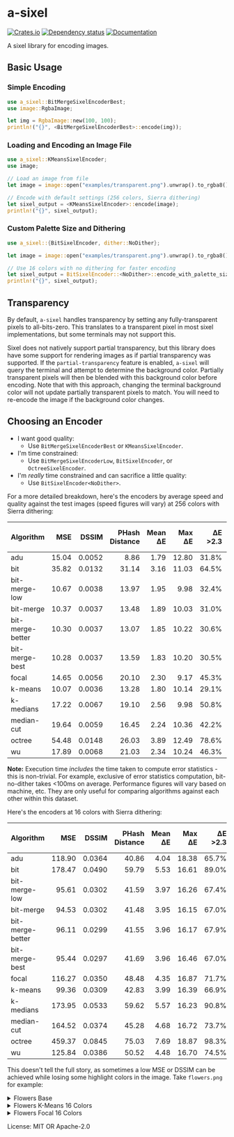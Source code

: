 # a-sixel

[![Crates.io](https://img.shields.io/crates/v/a-sixel.svg?style=for-the-badge)](https://crates.io/crates/a-sixel)
[![Dependency status](https://deps.rs/repo/github/Jesterhearts/a-sixel/status.svg?style=for-the-badge)](https://deps.rs/repo/github/Jesterhearts/a-sixel)
[![Documentation](https://img.shields.io/docsrs/a-sixel/latest?style=for-the-badge)](https://docs.rs/a-sixel)

A sixel library for encoding images.

## Basic Usage

### Simple Encoding

```rust
use a_sixel::BitMergeSixelEncoderBest;
use image::RgbaImage;

let img = RgbaImage::new(100, 100);
println!("{}", <BitMergeSixelEncoderBest>::encode(img));
```

### Loading and Encoding an Image File

```rust
use a_sixel::KMeansSixelEncoder;
use image;

// Load an image from file
let image = image::open("examples/transparent.png").unwrap().to_rgba8();

// Encode with default settings (256 colors, Sierra dithering)
let sixel_output = <KMeansSixelEncoder>::encode(image);
println!("{}", sixel_output);
```

### Custom Palette Size and Dithering

```rust
use a_sixel::{BitSixelEncoder, dither::NoDither};

let image = image::open("examples/transparent.png").unwrap().to_rgba8();

// Use 16 colors with no dithering for faster encoding
let sixel_output = BitSixelEncoder::<NoDither>::encode_with_palette_size(image, 16);
println!("{}", sixel_output);
```

## Transparency
By default, `a-sixel` handles transparency by setting any fully-transparent pixels to all-bits-zero.
This translates to a transparent pixel in most sixel implementations, but some terminals may not
support this.

Sixel does not natively support partial transparency, but this library does have some support for
rendering images as if partial transparency was supported. If the `partial-transparency` feature is
enabled, `a-sixel` will query the terminal and attempt to determine the background color. Partially
transparent pixels will then be blended with this background color before encoding. Note that with
this approach, changing the terminal background color will not update partially transparent pixels
to match. You will need to re-encode the image if the background color changes.


## Choosing an Encoder
- I want good quality:
  - Use `BitMergeSixelEncoderBest` or `KMeansSixelEncoder`.
- I'm time constrained:
  - Use `BitMergeSixelEncoderLow`, `BitSixelEncoder`, or `OctreeSixelEncoder`.
- I'm _really_ time constrained and can sacrifice a little quality:
  - Use `BitSixelEncoder<NoDither>`.

For a more detailed breakdown, here's the encoders by average speed and quality against the test
images (speed figures will vary) at 256 colors with Sierra dithering:

| Algorithm        |   MSE |  DSSIM | PHash Distance | Mean ΔE | Max ΔE | ΔE >2.3 | ΔE >5.0 | Execution Time (ms) |
| :--------------- | ----: | -----: | -------------: | ------: | -----: | ------: | ------: | ------------------: |
| adu              | 15.04 | 0.0052 |           8.86 |    1.79 |  12.80 |   31.8% |    4.4% |                1448 |
| bit              | 35.82 | 0.0132 |          31.14 |    3.16 |  11.03 |   64.5% |   15.1% |                 468 |
| bit-merge-low    | 10.67 | 0.0038 |          13.97 |    1.95 |   9.98 |   32.4% |    2.2% |                 855 |
| bit-merge        | 10.37 | 0.0037 |          13.48 |    1.89 |  10.03 |   31.0% |    2.2% |                1034 |
| bit-merge-better | 10.30 | 0.0037 |          13.07 |    1.85 |  10.22 |   30.6% |    2.2% |                1301 |
| bit-merge-best   | 10.28 | 0.0037 |          13.59 |    1.83 |  10.20 |   30.5% |    2.2% |                1532 |
| focal            | 14.65 | 0.0056 |          20.10 |    2.30 |   9.17 |   45.3% |    3.3% |                2538 |
| k-means          | 10.07 | 0.0036 |          13.28 |    1.80 |  10.14 |   29.1% |    2.2% |                3175 |
| k-medians        | 17.22 | 0.0067 |          19.10 |    2.56 |   9.98 |   50.8% |    4.7% |                9088 |
| median-cut       | 19.64 | 0.0059 |          16.45 |    2.24 |  10.36 |   42.2% |    5.9% |                 740 |
| octree           | 54.48 | 0.0148 |          26.03 |    3.89 |  12.49 |   78.6% |   25.4% |                 754 |
| wu               | 17.89 | 0.0068 |          21.03 |    2.34 |  10.24 |   46.3% |    5.1% |                1984 |

**Note:** Execution time _includes_ the time taken to compute error statistics - this is
non-trivial. For example, exclusive of error statistics computation, bit-no-dither takes <100ms on
average. Performance figures will vary based on machine, etc. They are only useful for comparing
algorithms against each other within this dataset.

Here's the encoders at 16 colors with Sierra dithering:

| Algorithm        |    MSE |  DSSIM | PHash Distance | Mean ΔE | Max ΔE | ΔE >2.3 | ΔE >5.0 | Execution Time (ms) |
| :--------------- | -----: | -----: | -------------: | ------: | -----: | ------: | ------: | ------------------: |
| adu              | 118.90 | 0.0364 |          40.86 |    4.04 |  18.38 |   65.7% |   33.8% |                 357 |
| bit              | 178.47 | 0.0490 |          59.79 |    5.53 |  16.61 |   89.0% |   51.4% |                 325 |
| bit-merge-low    |  95.61 | 0.0302 |          41.59 |    3.97 |  16.26 |   67.4% |   31.4% |                 631 |
| bit-merge        |  94.53 | 0.0302 |          41.48 |    3.95 |  16.15 |   67.0% |   31.3% |                 800 |
| bit-merge-better |  96.11 | 0.0299 |          41.55 |    3.96 |  16.17 |   67.9% |   31.4% |                1078 |
| bit-merge-best   |  95.44 | 0.0297 |          41.69 |    3.96 |  16.46 |   67.0% |   31.4% |                1297 |
| focal            | 116.27 | 0.0350 |          48.48 |    4.35 |  16.87 |   71.7% |   34.1% |                2313 |
| k-means          |  99.36 | 0.0309 |          42.83 |    3.99 |  16.39 |   66.9% |   31.4% |                 702 |
| k-medians        | 173.95 | 0.0533 |          59.62 |    5.57 |  16.23 |   90.8% |   49.7% |                7255 |
| median-cut       | 164.52 | 0.0374 |          45.28 |    4.68 |  16.72 |   73.7% |   42.3% |                 395 |
| octree           | 459.37 | 0.0845 |          75.03 |    7.69 |  18.87 |   98.3% |   73.5% |                 477 |
| wu               | 125.84 | 0.0386 |          50.52 |    4.48 |  16.70 |   74.5% |   39.2% |                 929 |

This doesn't tell the full story, as sometimes a low MSE or DSSIM can be achieved while losing some
highlight colors in the image. Take `flowers.png` for example:

<details> <summary>Flowers Base</summary>
<img src="test_images/flowers.png" />
</details>

<details> <summary>Flowers K-Means 16 Colors</summary>

This preserves the grey shades that make up the image well, but completely loses the blue of the
flowers at the base of the trees.

- MSE: 3.23
- DSSIM: 0.0020
- PHash Distance: 10
- Mean ΔE: 1.42
- Max ΔE: 11.49
- ΔE >2.3: 14%
- ΔE >5.0: 0%

<img src="example_images/flowers-k-means-16.png" />
</details>

<details> <summary>Flowers Focal 16 Colors</summary>

- MSE: 9.15
- DSSIM: 0.0091
- PHash Distance: 16
- Mean ΔE: 2.10
- Max ΔE: 9.23
- ΔE >2.3: 38%
- ΔE >5.0: 2% 

This sacrifices some differentiation between shades of grey, but preserves the blue of the flowers.

<img src="example_images/flowers-focal-16.png" />
</details>

License: MIT OR Apache-2.0